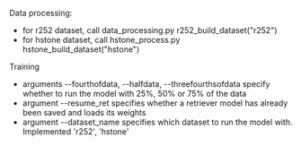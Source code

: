 Data processing: 
- for r252 dataset, call data_processing.py r252_build_dataset("r252")
- for hstone dataset, call hstone_process.py hstone_build_dataset("hstone")

Training 
- arguments --fourthofdata, --halfdata, --threefourthsofdata specify whether to run the model with 25%, 50% or 75% of the data
- argument --resume_ret specifies whether a retriever model has already been saved and loads its weights
- argument --dataset_name specifies which dataset to run the model with. Implemented 'r252', 'hstone'
